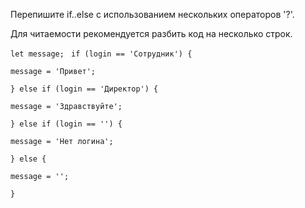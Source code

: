 Перепишите if..else с использованием нескольких операторов '?'.

Для читаемости рекомендуется разбить код на несколько строк.

`let message;
`
`if (login == 'Сотрудник') {`

`message = 'Привет';`

`} else if (login == 'Директор') {`

`message = 'Здравствуйте';`

`} else if (login == '') {`

`message = 'Нет логина';`

`} else {`

`message = '';`

`}`